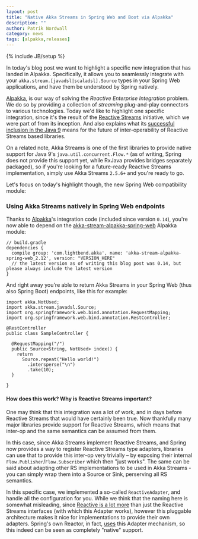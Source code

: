 ```yaml
---
layout: post
title: "Native Akka Streams in Spring Web and Boot via Alpakka"
description: ""
author: Patrik Nordwall
category: news
tags: [alpakka,releases]
---
```

{% include JB/setup %}

In today's blog post we want to highlight a specific new integration that has landed in Alpakka. Specifically, it allows you to seamlessly integrate with your `akka.stream.[javadsl|scaladsl].Source` types in your Spring Web applications, and have them be understood by Spring natively.

[Alpakka](https://developer.lightbend.com/docs/alpakka/current), is our way of solving the *Reactive Enterprise Integration* problem. We do so by providing a collection of *streaming* plug-and-play connectors to various technologies. Today we'd like to highlight one specific integration, since it's the result of the [Reactive Streams](http://reactive-streams.org) initiative, which we were part of from its inception. And also explains what its [successful inclusion in the Java 9](http://download.java.net/java/jdk9/docs/api/java/util/concurrent/Flow.html) means for the future of inter-operability of Reactive Streams based libraries.

On a related note, Akka Streams is one of the first libraries to provide native support for Java 9's `java.util.concurrent.Flow.*` (as of writing, Spring does not provide this support yet, while RxJava provides bridges separately packaged), so if you're looking for a future-ready Reactive Streams implementation, simply use Akka Streams `2.5.6+` and you're ready to go.

Let's focus on today's highlight though, the new Spring Web compatibility module:

### Using Akka Streams natively in Spring Web endpoints

Thanks to [Alpakka](https://developer.lightbend.com/docs/alpakka/current)'s integration code (included since version `0.14`), you're now able to depend on the [akka-stream-alpakka-spring-web](https://developer.lightbend.com/docs/alpakka/current/spring-web.html) Alpakka module: 

```
// build.gradle
dependencies {
  compile group: 'com.lightbend.akka', name: 'akka-stream-alpakka-spring-web_2.12', version: "VERSION_HERE"
  // the latest version as of writing this blog post was 0.14, but please always include the latest version
}
```

And right away you're able to return Akka Streams in your Spring Web (thus also Spring Boot) endpoints, like this for example:

```
import akka.NotUsed;
import akka.stream.javadsl.Source;
import org.springframework.web.bind.annotation.RequestMapping;
import org.springframework.web.bind.annotation.RestController;

@RestController
public class SampleController {

  @RequestMapping("/")
  public Source<String, NotUsed> index() {
    return
      Source.repeat("Hello world!")
        .intersperse("\n")
        .take(10);
  }

}
```

#### How does this work? Why is Reactive Streams important?

One may think that this integration was a lot of work, and in days before Reactive Streams that would have certainly been true. Now thankfully many major libraries provide support for Reactive Streams, which means that inter-op and the same semantics can be assumed from them.

In this case, since Akka Streams implement Reactive Streams, and Spring now provides a way to register Reactive Streams type adapters, libraries can use that to provide this inter-op very trivially – by exposing their internal `Flow.Publisher`/`Flow.Subscriber` which then "just works". The same can be said about adapting other RS implementations to be used in Akka Streams - you can simply wrap them into a Source or Sink, perserving all RS semantics.

In this specific case, we implemented a so-called `ReactiveAdapter`, and handle all the configuration for you. While we think that the naming here is somewhat misleading, since [Reactive is a lot more](https://www.oreilly.com/learning/why-reactive) than just the Reactive Streams interfaces (with which this Adapter works), however this pluggable architecture makes it nice for implementations to provide their own adapters. Spring's own Reactor, in fact, [uses](https://github.com/spring-projects/spring-framework/blob/ac1d3b22c9d092cd7d093cca9bbe4feede134fca/spring-core/src/main/java/org/springframework/core/ReactiveAdapterRegistry.java#L240) this Adapter mechanism, so this indeed can be seen as completely "native" support.

